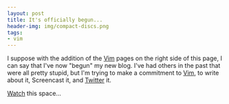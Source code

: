 ```yaml
---
layout: post
title: It's officially begun...
header-img: img/compact-discs.png
tags:
- vim
---
```

I suppose with the addition of the [Vim](http://www.vim.org/) pages on the right side of this page, I can say that I've now "begun" my new blog. I've had others in the past that were all pretty stupid, but I'm trying to make a commitment to [Vim](http://www.vim.org/), to write about it, Screencast it, and [Twitter](http://twitter.com/derekwyatt/) it.

[Watch](http://derekwyatt.org/feed.xml) this space...
